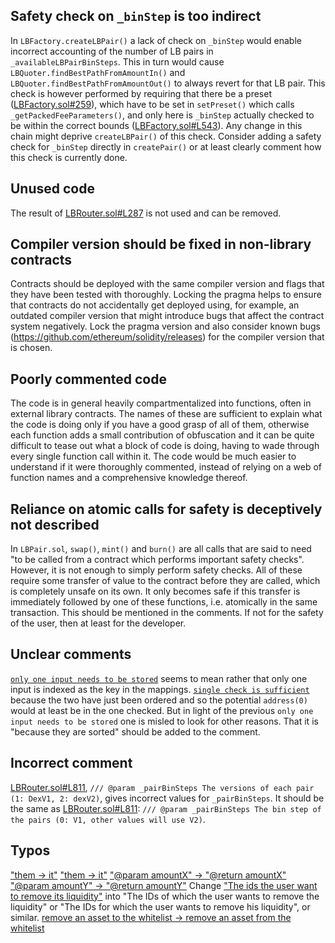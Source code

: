 

## Safety check on `_binStep` is too indirect
In `LBFactory.createLBPair()` a lack of check on `_binStep` would enable incorrect accounting of the number of LB pairs in `_availableLBPairBinSteps`. This in turn would cause `LBQuoter.findBestPathFromAmountIn()` and `LBQuoter.findBestPathFromAmountOut()` to always revert for that LB pair. This check is however performed by requiring that there be a preset ([LBFactory.sol#259](https://github.com/code-423n4/2022-10-traderjoe/blob/79f25d48b907f9d0379dd803fc2abc9c5f57db93/src/LBFactory.sol#L259)), which have to be set in `setPreset()` which calls `_getPackedFeeParameters()`, and only here is `_binStep` actually checked to be within the correct bounds ([LBFactory.sol#L543](https://github.com/code-423n4/2022-10-traderjoe/blob/79f25d48b907f9d0379dd803fc2abc9c5f57db93/src/LBFactory.sol#L543)).
Any change in this chain might deprive `createLBPair()` of this check. Consider adding a safety check for `_binStep` directly in `createPair()` or at least clearly comment how this check is currently done.

## Unused code
The result of [LBRouter.sol#L287](https://github.com/code-423n4/2022-10-traderjoe/blob/79f25d48b907f9d0379dd803fc2abc9c5f57db93/src/LBRouter.sol#L287) is not used and can be removed.

## Compiler version should be fixed in non-library contracts
Contracts should be deployed with the same compiler version and flags that they have been tested with thoroughly. Locking the pragma helps to ensure that contracts do not accidentally get deployed using, for example, an outdated compiler version that might introduce bugs that affect the contract system negatively.
Lock the pragma version and also consider known bugs (https://github.com/ethereum/solidity/releases) for the compiler version that is chosen.

## Poorly commented code
The code is in general heavily compartmentalized into functions, often in external library contracts. The names of these are sufficient to explain what the code is doing only if you have a good grasp of all of them, otherwise each function adds a small contribution of obfuscation and it can be quite difficult to tease out what a block of code is doing, having to wade through every single function call within it.
The code would be much easier to understand if it were thoroughly commented, instead of relying on a web of function names and a comprehensive knowledge thereof.

## Reliance on atomic calls for safety is deceptively not described
In `LBPair.sol`, `swap()`, `mint()` and `burn()` are all calls that are said to need "to be called from a contract which performs important safety checks". However, it is not enough to simply perform safety checks. All of these require some transfer of value to the contract before they are called, which is completely unsafe on its own. It only becomes safe if this transfer is immediately followed by one of these functions, i.e. atomically in the same transaction. This should be mentioned in the comments. If not for the safety of the user, then at least for the developer.

## Unclear comments
[`only one input needs to be stored`](https://github.com/code-423n4/2022-10-traderjoe/blob/79f25d48b907f9d0379dd803fc2abc9c5f57db93/src/LBFactory.sol#L251) seems to mean rather that only one input is indexed as the key in the mappings. 
[`single check is sufficient`](https://github.com/code-423n4/2022-10-traderjoe/blob/79f25d48b907f9d0379dd803fc2abc9c5f57db93/src/LBFactory.sol#L253) because the two have just been ordered and so the potential `address(0)` would at least be in the one checked. But in light of the previous `only one input needs to be stored` one is misled to look for other reasons. That it is "because they are sorted" should be added to the comment.

## Incorrect comment
[LBRouter.sol#L811](https://github.com/code-423n4/2022-10-traderjoe/blob/79f25d48b907f9d0379dd803fc2abc9c5f57db93/src/LBRouter.sol#L811), `/// @param _pairBinSteps The versions of each pair (1: DexV1, 2: dexV2)`, gives incorrect values for `_pairBinSteps`. It should be the same as [LBRouter.sol#L811](https://github.com/code-423n4/2022-10-traderjoe/blob/79f25d48b907f9d0379dd803fc2abc9c5f57db93/src/LBRouter.sol#L811): `/// @param _pairBinSteps The bin step of the pairs (0: V1, other values will use V2)`.

## Typos
["them -> it"](https://github.com/code-423n4/2022-10-traderjoe/blob/79f25d48b907f9d0379dd803fc2abc9c5f57db93/src/LBFactory.sol#L336)
["them -> it"](https://github.com/code-423n4/2022-10-traderjoe/blob/79f25d48b907f9d0379dd803fc2abc9c5f57db93/src/LBFactory.sol#L420)
["@param amountX" -> "@return amountX"](https://github.com/code-423n4/2022-10-traderjoe/blob/79f25d48b907f9d0379dd803fc2abc9c5f57db93/src/LBRouter.sol#L739)
["@param amountY" -> "@return amountY"](https://github.com/code-423n4/2022-10-traderjoe/blob/79f25d48b907f9d0379dd803fc2abc9c5f57db93/src/LBRouter.sol#L740)
Change ["The ids the user want to remove its liquidity"](https://github.com/code-423n4/2022-10-traderjoe/blob/79f25d48b907f9d0379dd803fc2abc9c5f57db93/src/LBPair.sol#L611) into "The IDs of which the user wants to remove the liquidity" or "The IDs for which the user wants to remove his liquidity", or similar.
[remove an asset to the whitelist -> remove an asset from the whitelist](https://github.com/code-423n4/2022-10-traderjoe/blob/79f25d48b907f9d0379dd803fc2abc9c5f57db93/src/LBFactory.sol#L500)